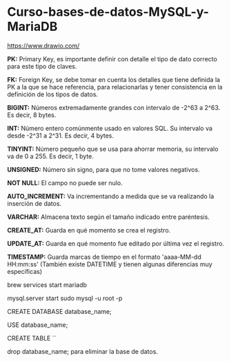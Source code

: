 # Curso-bases-de-datos-MySQL-y-MariaDB

https://www.drawio.com/ 


**PK:** Primary Key, es importante definir con detalle el tipo de dato correcto para este tipo de claves.

**FK:** Foreign Key, se debe tomar en cuenta los detalles que tiene definida la PK a la que se hace referencia, para relacionarlas y tener consistencia en la definición de los tipos de datos.

**BIGINT:** Números extremadamente grandes con intervalo de -2^63 a 2^63. Es decir, 8 bytes.

**INT:** Número entero comúnmente usado en valores SQL. Su intervalo va desde -2^31 a 2^31. Es decir, 4 bytes.

**TINYINT:** Número pequeño que se usa para ahorrar memoria, su intervalo va de 0 a 255. Es decir, 1 byte.

**UNSIGNED:** Número sin signo, para que no tome valores negativos.

**NOT NULL:** El campo no puede ser nulo.

**AUTO_INCREMENT:** Va incrementando a medida que se va realizando la inserción de datos.

**VARCHAR:** Almacena texto según el tamaño indicado entre paréntesis.

**CREATE_AT:** Guarda en qué momento se crea el registro.

**UPDATE_AT:** Guarda en qué momento fue editado por última vez el registro.

**TIMESTAMP:** Guarda marcas de tiempo en el formato 'aaaa-MM-dd HH:mm:ss' (También existe DATETIME y tienen algunas diferencias muy específicas)

brew services start mariadb

mysql.server start 
sudo mysql -u root -p

CREATE DATABASE database_name;

USE database_name;

CREATE TABLE ``


drop database_name;  para eliminar la base de datos. 

